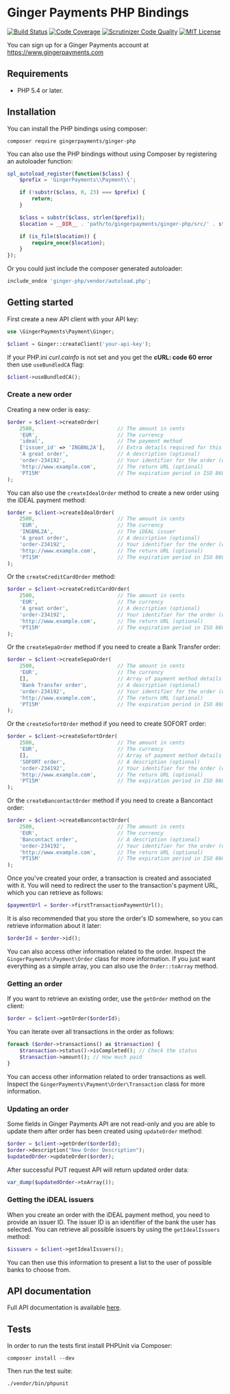 # Ginger Payments PHP Bindings

[![Build Status](https://travis-ci.org/gingerpayments/ginger-php.svg)](https://travis-ci.org/gingerpayments/ginger-php)
[![Code Coverage](https://scrutinizer-ci.com/g/gingerpayments/ginger-php/badges/coverage.png?b=master)](https://scrutinizer-ci.com/g/gingerpayments/ginger-php/?branch=master)
[![Scrutinizer Code Quality](https://scrutinizer-ci.com/g/gingerpayments/ginger-php/badges/quality-score.png?b=master)](https://scrutinizer-ci.com/g/gingerpayments/ginger-php/?branch=master)
[![MIT License](https://img.shields.io/badge/license-MIT-brightgreen.svg)](https://github.com/gingerpayments/ginger-php/blob/master/LICENSE)

You can sign up for a Ginger Payments account at https://www.gingerpayments.com

## Requirements

* PHP 5.4 or later.

## Installation

You can install the PHP bindings using composer:

```
composer require gingerpayments/ginger-php
```

You can also use the PHP bindings without using Composer by registering an autoloader function:

```php
spl_autoload_register(function($class) {
    $prefix = 'GingerPayments\\Payment\\';

    if (!substr($class, 0, 23) === $prefix) {
        return;
    }

    $class = substr($class, strlen($prefix));
    $location = __DIR__ . 'path/to/gingerpayments/ginger-php/src/' . str_replace('\\', '/', $class) . '.php';

    if (is_file($location)) {
        require_once($location);
    }
});
```

Or you could just include the composer generated autoloader:

```php
include_ondce 'ginger-php/vendor/autoload.php';
```

## Getting started

First create a new API client with your API key:

```php
use \GingerPayments\Payment\Ginger;

$client = Ginger::createClient('your-api-key');
```

If your PHP.ini *curl.cainfo* is not set and you get the **cURL: code 60 error** then use `useBundledCA` flag:

```php
$client->useBundledCA();
```

### Create a new order

Creating a new order is easy:

```php
$order = $client->createOrder(
    2500,                           // The amount in cents
    'EUR',                          // The currency
    'ideal',                        // The payment method
    ['issuer_id' => 'INGBNL2A'],    // Extra details required for this payment method
    'A great order',                // A description (optional)
    'order-234192',                 // Your identifier for the order (optional)
    'http://www.example.com',       // The return URL (optional)
    'PT15M'                         // The expiration period in ISO 8601 format (optional)
);
```

You can also use the `createIdealOrder` method to create a new order using the iDEAL payment method:

```php
$order = $client->createIdealOrder(
    2500,                           // The amount in cents
    'EUR',                          // The currency
    'INGBNL2A',                     // The iDEAL issuer
    'A great order',                // A description (optional)
    'order-234192',                 // Your identifier for the order (optional)
    'http://www.example.com',       // The return URL (optional)
    'PT15M'                         // The expiration period in ISO 8601 format (optional)
);
```

Or the `createCreditCardOrder` method:

```php
$order = $client->createCreditCardOrder(
    2500,                           // The amount in cents
    'EUR',                          // The currency
    'A great order',                // A description (optional)
    'order-234192',                 // Your identifier for the order (optional)
    'http://www.example.com',       // The return URL (optional)
    'PT15M'                         // The expiration period in ISO 8601 format (optional)
);
```

Or the `createSepaOrder` method if you need to create a Bank Transfer order:

```php
$order = $client->createSepaOrder(
    2500,                           // The amount in cents
    'EUR',                          // The currency
    [],                             // Array of payment method details
    'Bank Transfer order',          // A description (optional)
    'order-234192',                 // Your identifier for the order (optional)
    'http://www.example.com',       // The return URL (optional)
    'PT15M'                         // The expiration period in ISO 8601 format (optional)
);
```

Or the `createSofortOrder` method if you need to create SOFORT order:

```php
$order = $client->createSofortOrder(
    2500,                           // The amount in cents
    'EUR',                          // The currency
    [],                             // Array of payment method details
    'SOFORT order',                 // A description (optional)
    'order-234192',                 // Your identifier for the order (optional)
    'http://www.example.com',       // The return URL (optional)
    'PT15M'                         // The expiration period in ISO 8601 format (optional)
);
```

Or the `createBancontactOrder` method if you need to create a Bancontact order:

```php
$order = $client->createBancontactOrder(
    2500,                           // The amount in cents
    'EUR',                          // The currency
    'Bancontact order',             // A description (optional)
    'order-234192',                 // Your identifier for the order (optional)
    'http://www.example.com',       // The return URL (optional)
    'PT15M'                         // The expiration period in ISO 8601 format (optional)
);
```

Once you've created your order, a transaction is created and associated with it. You will need to redirect the user to
the transaction's payment URL, which you can retrieve as follows:

```php
$paymentUrl = $order->firstTransactionPaymentUrl();
```

It is also recommended that you store the order's ID somewhere, so you can retrieve information about it later:

```php
$orderId = $order->id();
```

You can also access other information related to the order. Inspect the `GingerPayments\Payment\Order` class for more
information. If you just want everything as a simple array, you can also use the `Order::toArray` method.

### Getting an order

If you want to retrieve an existing order, use the `getOrder` method on the client:

```php
$order = $client->getOrder($orderId);
```

You can iterate over all transactions in the order as follows:

```php
foreach ($order->transactions() as $transaction) {
    $transaction->status()->isCompleted(); // Check the status
    $transaction->amount(); // How much paid
}
```
You can access other information related to order transactions as well. Inspect the
`GingerPayments\Payment\Order\Transaction` class for more information.

### Updating an order

Some fields in Ginger Payments API are not read-only and you are able to update them after order has been created using `updateOrder` method:
```php
$order = $client->getOrder($orderId);
$order->description("New Order Description");
$updatedOrder->updateOrder($order);
```
After successful PUT request API will return updated order data:
```php
var_dump($updatedOrder->toArray());
```

### Getting the iDEAL issuers

When you create an order with the iDEAL payment method, you need to provide an issuer ID. The issuer ID is an identifier
of the bank the user has selected. You can retrieve all possible issuers by using the `getIdealIssuers` method:

```php
$issuers = $client->getIdealIssuers();
```

You can then use this information to present a list to the user of possible banks to choose from.

## API documentation

Full API documentation is available [here](https://www.gingerpayments.com/api).

## Tests

In order to run the tests first install PHPUnit via Composer:

```
composer install --dev
```

Then run the test suite:

```
./vendor/bin/phpunit
```
